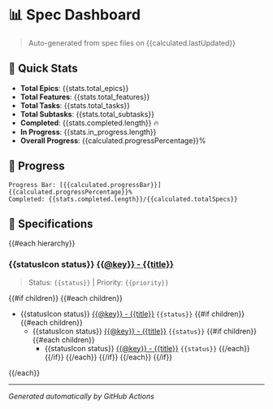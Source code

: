 # 📊 Spec Dashboard

> Auto-generated from spec files on {{calculated.lastUpdated}}

## 🎯 Quick Stats

- **Total Epics**: {{stats.total_epics}}
- **Total Features**: {{stats.total_features}}
- **Total Tasks**: {{stats.total_tasks}}
- **Total Subtasks**: {{stats.total_subtasks}}
- **Completed**: {{stats.completed.length}} 🔥
- **In Progress**: {{stats.in_progress.length}}
- **Overall Progress**: {{calculated.progressPercentage}}%

## 🚀 Progress

```
Progress Bar: [{{calculated.progressBar}}] {{calculated.progressPercentage}}%
Completed: {{stats.completed.length}}/{{calculated.totalSpecs}}
```

## 📁 Specifications

{{#each hierarchy}}
### {{statusIcon status}} [{{@key}} - {{title}}]({{@key}}/spec.md)

> Status: `{{status}}` | Priority: `{{priority}}`

{{#if children}}
{{#each children}}
- {{statusIcon status}} [{{@key}} - {{title}}]({{parent}}/{{@key}}/spec.md) `{{status}}`
{{#if children}}
{{#each children}}
  - {{statusIcon status}} [{{@key}} - {{title}}]({{../parent}}/{{parent}}/{{@key}}/spec.md) `{{status}}`
{{#if children}}
{{#each children}}
    - {{statusIcon status}} [{{@key}} - {{title}}]({{../../parent}}/{{../parent}}/{{parent}}/{{@key}}/spec.md) `{{status}}`
{{/each}}
{{/if}}
{{/each}}
{{/if}}
{{/each}}
{{/if}}

{{/each}}

---
*Generated automatically by GitHub Actions*